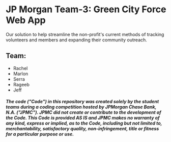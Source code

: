 <h1>JP Morgan Team-3: Green City Force Web App</h1>
<p>Our solution to help streamline the non-profit's current methods of tracking volunteers and members and expanding their community outreach.</p>
<h2>Team:</h2>
<ul>
    <li>Rachel</li>
    <li>Marlon</li>
    <li>Serra</li>
    <li>Rageeb</li>
    <li>Jeff</li>
</ul>


##### The code ("Code") in this repository was created solely by the student teams during a coding competition hosted by JPMorgan Chase Bank, N.A. ("JPMC").						JPMC did not create or contribute to the development of the Code.  This Code is provided AS IS and JPMC makes no warranty of any kind, express or implied, as to the Code,						including but not limited to, merchantability, satisfactory quality, non-infringement, title or fitness for a particular purpose or use.